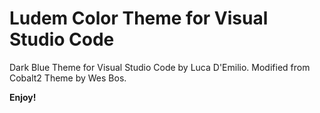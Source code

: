 # Ludem Color Theme for Visual Studio Code

Dark Blue Theme for Visual Studio Code by Luca D'Emilio. 
Modified from Cobalt2 Theme by Wes Bos.

**Enjoy!**
